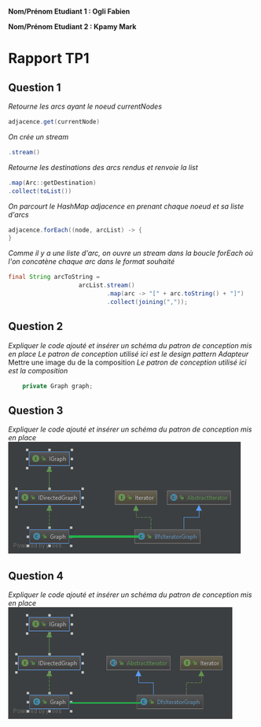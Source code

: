 **Nom/Prénom Etudiant 1 : Ogli Fabien**

**Nom/Prénom Etudiant 2 : Kpamy Mark**

# Rapport TP1

## Question 1
*Retourne les arcs ayant le noeud currentNodes*
```Java
adjacence.get(currentNode) 
```
*On crée un stream*
```Java
.stream()
```
*Retourne les destinations des arcs rendus et renvoie la list*
```Java
.map(Arc::getDestination)
.collect(toList())
```

*On parcourt le HashMap adjacence en prenant chaque noeud et sa liste d'arcs*
```Java
adjacence.forEach((node, arcList) -> {
}
```

*Comme il y a une liste d'arc, on ouvre un stream dans la boucle forEach où l'on concatène chaque arc dans le format souhaité*
```Java
final String arcToString =
                    arcList.stream()
                            .map(arc -> "[" + arc.toString() + "]")
                            .collect(joining(","));
```
## Question 2
*Expliquer le code ajouté et insérer un schéma du patron de conception mis en place*
*Le patron de conception utilisé ici est le design pattern Adapteur*
Mettre une image du de la composition
*Le patron de conception utilisé ici est la composition*
```Java
    private Graph graph;
```
## Question 3
*Expliquer le code ajouté et insérer un schéma du patron de conception mis en place*
![Package graph](images/Bfsiterator.png)


## Question 4
*Expliquer le code ajouté et insérer un schéma du patron de conception mis en place*
![Package graph](images/DfsIteratorGraph.png)
